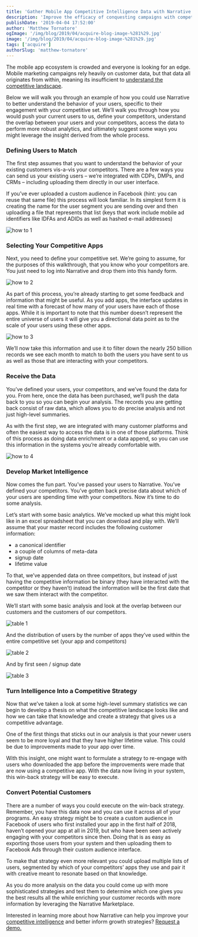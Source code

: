```yaml
---
title: 'Gather Mobile App Competitive Intelligence Data with Narrative Acquire'
description: 'Improve the efficacy of conquesting campaigns with competitive intelligence data from Narrative.'
publishDate: '2019-04-04 17:52:00'
author: 'Matthew Tornatore'
ogImage: '/img/blog/2019/04/acquire-blog-image-%281%29.jpg'
image: '/img/blog/2019/04/acquire-blog-image-%281%29.jpg'
tags: ['acquire']
authorSlug: 'matthew-tornatore'
---
```

The mobile app ecosystem is crowded and everyone is looking for an edge. Mobile marketing campaigns rely heavily on customer data, but that data all originates from within, meaning its insufficient to [understand the competitive landscape](https://www.narrative.io/solutions/competitive-intelligence).

Below we will walk you through an example of how you could use Narrative to better understand the behavior of your users, specific to their engagement with your competitive set. We’ll walk you through how you would push your current users to us, define your competitors, understand the overlap between your users and your competitors, access the data to perform more robust analytics, and ultimately suggest some ways you might leverage the insight derived from the whole process.

### Defining Users to Match

The first step assumes that you want to understand the behavior of your existing customers vis-a-vis your competitors. There are a few ways you can send us your existing users – we’re integrated with CDPs, DMPs, and CRMs – including uploading them directly in our user interface.

If you’ve ever uploaded a custom audience in Facebook (hint: you can reuse that same file) this process will look familiar. In its simplest form it is creating the name for the user segment you are sending over and then uploading a file that represents that list (keys that work include mobile ad identifiers like IDFAs and ADIDs as well as hashed e-mail addresses)

![how to 1](https://images.ctfassets.net/kelnhsdbpwjk/43YhJusVqeSB65qx1NsWiE/4f329c38058253b7b14465700cf1c403/how_to_1.png)

### Selecting Your Competitive Apps

Next, you need to define your competitive set. We’re going to assume, for the purposes of this walkthrough, that you know who your competitors are. You just need to log into Narrative and drop them into this handy form.

![how to 2](https://images.ctfassets.net/kelnhsdbpwjk/8fYANdj3c3CcjyrcbgdEK/1bcf6ea7619c002f39c871e040dc0249/how_to_2.png)

As part of this process, you’re already starting to get some feedback and information that might be useful. As you add apps, the interface updates in real time with a forecast of how many of your users have each of those apps. While it is important to note that this number doesn’t represent the entire universe of users it will give you a directional data point as to the scale of your users using these other apps.

![how to 3](https://images.ctfassets.net/kelnhsdbpwjk/4fB0uzQVFFbzL5i2ys7NzT/2ce552253009ef4fc0c70f4c245cb8cd/how_to_3.png)

We’ll now take this information and use it to filter down the nearly 250 billion records we see each month to match to both the users you have sent to us as well as those that are interacting with your competitors.

### Receive the Data

You’ve defined your users, your competitors, and we’ve found the data for you. From here, once the data has been purchased, we’ll push the data back to you so you can begin your analysis. The records you are getting back consist of raw data, which allows you to do precise analysis and not just high-level summaries.

As with the first step, we are integrated with many customer platforms and often the easiest way to access the data is in one of those platforms. Think of this process as doing data enrichment or a data append, so you can use this information in the systems you’re already comfortable with.

![how to 4](https://images.ctfassets.net/kelnhsdbpwjk/3ViMpiTufQ9CdyulPb2X5C/00bea858ccdc8a7beded7d14034fdf54/how_to_4.png)

### Develop Market Intelligence

Now comes the fun part. You’ve passed your users to Narrative. You’ve defined your competitors. You’ve gotten back precise data about which of your users are spending time with your competitors. Now it’s time to do some analysis.

Let’s start with some basic analytics. We’ve mocked up what this might look like in an excel spreadsheet that you can download and play with. We’ll assume that your master record includes the following customer information:

* a canonical identifier
* a couple of columns of meta-data
* signup date
* lifetime value

To that, we’ve appended data on three competitors, but instead of just having the competitive information be binary (they have interacted with the competitor or they haven’t) instead the information will be the first date that we saw them interact with the competitor.

We’ll start with some basic analysis and look at the overlap between our customers and the customers of our competitors.

![table 1](https://images.ctfassets.net/kelnhsdbpwjk/LIsLv3cTDfVTN4ZT4sG0i/f6b2be57a2c8976b9c735e9f2cf23a77/table_1.png)

And the distribution of users by the number of apps they’ve used within the entire competitive set (your app and competitors)

![table 2](https://images.ctfassets.net/kelnhsdbpwjk/1DrHNcZ550fGfiAGFxet4t/b00c0877c2bbe41296d0224f59d837ca/table_2.png)

And by first seen / signup date

![table 3](https://images.ctfassets.net/kelnhsdbpwjk/7jA1H0fTLhon9tlmdAl0qw/28d634e97236eb93712f60319c61a83d/table_3.png)

### Turn Intelligence Into a Competitive Strategy

Now that we’ve taken a look at some high-level summary statistics we can begin to develop a thesis on what the competitive landscape looks like and how we can take that knowledge and create a strategy that gives us a competitive advantage.

One of the first things that sticks out in our analysis is that your newer users seem to be more loyal and that they have higher lifetime value. This could be due to improvements made to your app over time.

With this insight, one might want to formulate a strategy to re-engage with users who downloaded the app before the improvements were made that are now using a competitive app. With the data now living in your system, this win-back strategy will be easy to execute.

### Convert Potential Customers

There are a number of ways you could execute on the win-back strategy. Remember, you have this data now and you can use it across all of your programs. An easy strategy might be to create a custom audience in Facebook of users who first installed your app in the first half of 2018, haven’t opened your app at all in 2019, but who have been seen actively engaging with your competitors since then. Doing that is as easy as exporting those users from your system and then uploading them to Facebook Ads through their custom audience interface.

To make that strategy even more relevant you could upload multiple lists of users, segmented by which of your competitors’ apps they use and pair it with creative meant to resonate based on that knowledge.

As you do more analysis on the data you could come up with more sophisticated strategies and test them to determine which one gives you the best results all the while enriching your customer records with more information by leveraging the Narrative Marketplace.

Interested in learning more about how Narrative can help you improve your [competitive intelligence](https://www.narrative.io/solutions/competitive-intelligence) and better inform growth strategies? [Request a demo.](https://www.narrative.io/get-started)
